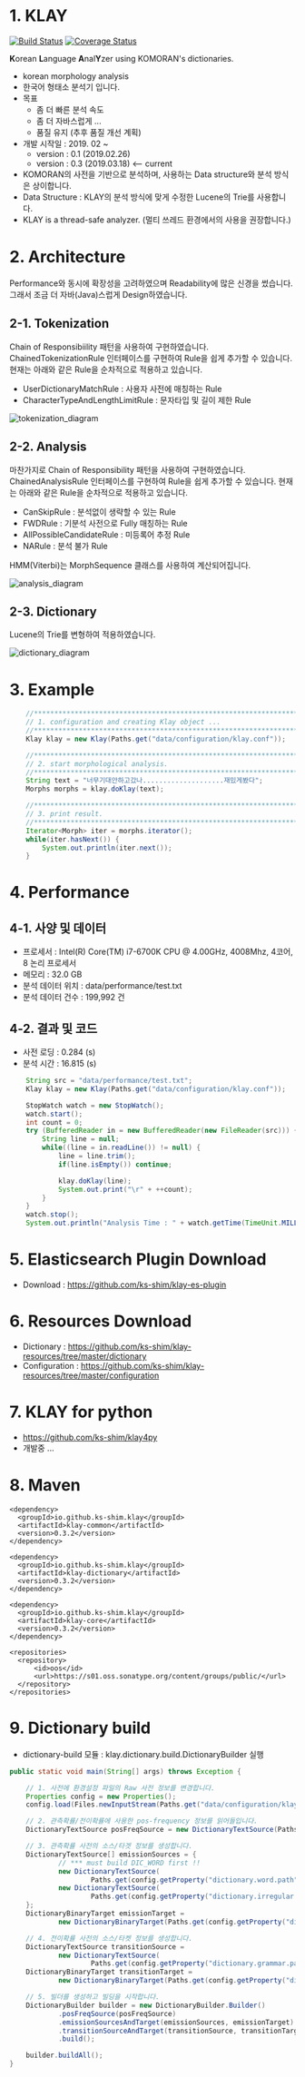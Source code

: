 # 1. KLAY
[![Build Status](https://travis-ci.com/ks-shim/klay.svg?branch=master)](https://travis-ci.com/ks-shim/klay)
[![Coverage Status](https://coveralls.io/repos/github/ks-shim/klay/badge.svg?branch=master)](https://coveralls.io/github/ks-shim/klay?branch=master)

**K**orean **L**anguage **A**nal**Y**zer using KOMORAN's dictionaries.
- korean morphology analysis
- 한국어 형태소 분석기 입니다.
- 목표
  * 좀 더 빠른 분석 속도
  * 좀 더 자바스럽게 ...
  * 품질 유지 (추후 품질 개선 계획) 
- 개발 시작일 : 2019. 02 ~
  - version : 0.1 (2019.02.26)
  - version : 0.3 (2019.03.18) <-- current
- KOMORAN의 사전을 기반으로 분석하며, 사용하는 Data structure와 분석 방식은 상이합니다.
- Data Structure : KLAY의 분석 방식에 맞게 수정한 Lucene의 Trie를 사용합니다.
- KLAY is a thread-safe analyzer. (멀티 쓰레드 환경에서의 사용을 권장합니다.)


# 2. Architecture
Performance와 동시에 확장성을 고려하였으며 Readability에 많은 신경을 썼습니다. 그래서 조금 더 자바(Java)스럽게 Design하였습니다.
## 2-1. Tokenization
Chain of Responsibiility 패턴을 사용하여 구현하였습니다. ChainedTokenizationRule 인터페이스를 구현하여 Rule을 쉽게
추가할 수 있습니다. 현재는 아래와 같은 Rule을 순차적으로 적용하고 있습니다.
 - UserDictionaryMatchRule : 사용자 사전에 매칭하는 Rule
 - CharacterTypeAndLengthLimitRule : 문자타입 및 길이 제한 Rule

![tokenization_diagram](data/image/tokenization_diagram.png)

## 2-2. Analysis
마찬가지로 Chain of Responsibility 패턴을 사용하여 구현하였습니다. ChainedAnalysisRule 인터페이스를 구현하여 Rule을 쉽게
추가할 수 있습니다. 현재는 아래와 같은 Rule을 순차적으로 적용하고 있습니다.
 - CanSkipRule : 분석없이 생략할 수 있는 Rule
 - FWDRule : 기분석 사전으로 Fully 매칭하는 Rule
 - AllPossibleCandidateRule : 미등록어 추정 Rule
 - NARule : 분석 불가 Rule

HMM(Viterbi)는 MorphSequence 클래스를 사용하여 계산되어집니다.

![analysis_diagram](data/image/analysis_diagram.png)

## 2-3. Dictionary
Lucene의 Trie를 변형하여 적용하였습니다.

![dictionary_diagram](data/image/dictionary_diagram.png)

# 3. Example
```java
    //***********************************************************************
    // 1. configuration and creating Klay object ...
    //***********************************************************************
    Klay klay = new Klay(Paths.get("data/configuration/klay.conf"));

    //***********************************************************************
    // 2. start morphological analysis.
    //***********************************************************************
    String text = "너무기대안하고갔나....................재밌게봤다";
    Morphs morphs = klay.doKlay(text);

    //***********************************************************************
    // 3. print result.
    //***********************************************************************
    Iterator<Morph> iter = morphs.iterator();
    while(iter.hasNext()) {
        System.out.println(iter.next());
    }
```
# 4. Performance
## 4-1. 사양 및 데이터
 - 프로세서 : Intel(R) Core(TM) i7-6700K CPU @ 4.00GHz, 4008Mhz, 4코어, 8 논리 프로세서
 - 메모리 : 32.0 GB
 - 분석 데이터 위치 : data/performance/test.txt
 - 분석 데이터 건수 : 199,992 건
## 4-2. 결과 및 코드
 - 사전 로딩 : 0.284 (s)
 - 분석 시간 : 16.815 (s)
```java
    String src = "data/performance/test.txt";
    Klay klay = new Klay(Paths.get("data/configuration/klay.conf"));

    StopWatch watch = new StopWatch();
    watch.start();
    int count = 0;
    try (BufferedReader in = new BufferedReader(new FileReader(src))) {
        String line = null;
        while((line = in.readLine()) != null) {
            line = line.trim();
            if(line.isEmpty()) continue;

            klay.doKlay(line);
            System.out.print("\r" + ++count);
        }
    }
    watch.stop();
    System.out.println("Analysis Time : " + watch.getTime(TimeUnit.MILLISECONDS) / 1000.0 + " (s)");
```

# 5. Elasticsearch Plugin Download
 - Download : https://github.com/ks-shim/klay-es-plugin
 
# 6. Resources Download
 - Dictionary : https://github.com/ks-shim/klay-resources/tree/master/dictionary
 - Configuration : https://github.com/ks-shim/klay-resources/tree/master/configuration
 
# 7. KLAY for python 
 - https://github.com/ks-shim/klay4py
 - 개발중 ...
 
# 8. Maven
```
<dependency>
  <groupId>io.github.ks-shim.klay</groupId>
  <artifactId>klay-common</artifactId>
  <version>0.3.2</version>
</dependency>
```
```
<dependency>
  <groupId>io.github.ks-shim.klay</groupId>
  <artifactId>klay-dictionary</artifactId>
  <version>0.3.2</version>
</dependency>
```
```
<dependency>
  <groupId>io.github.ks-shim.klay</groupId>
  <artifactId>klay-core</artifactId>
  <version>0.3.2</version>
</dependency>
```
```
<repositories>
  <repository>
      <id>oos</id>
      <url>https://s01.oss.sonatype.org/content/groups/public/</url>
  </repository>
</repositories>
```
# 9. Dictionary build
- dictionary-build 모듈 : klay.dictionary.build.DictionaryBuilder 실행
```java
public static void main(String[] args) throws Exception {

    // 1. 사전에 환경설정 파일의 Raw 사전 정보를 변경합니다.
    Properties config = new Properties();
    config.load(Files.newInputStream(Paths.get("data/configuration/klay.conf")));

    // 2. 관측확률/전이확률에 사용한 pos-frequency 정보를 읽어들입니다.
    DictionaryTextSource posFreqSource = new DictionaryTextSource(Paths.get(config.getProperty("dictionary.grammar.path")));

    // 3. 관측확률 사전의 소스/타겟 정보를 생성합니다.
    DictionaryTextSource[] emissionSources = {
            // *** must build DIC_WORD first !!
            new DictionaryTextSource(
                    Paths.get(config.getProperty("dictionary.word.path")), DictionaryTextSource.DictionaryType.DIC_WORD),
            new DictionaryTextSource(
                    Paths.get(config.getProperty("dictionary.irregular.path")), DictionaryTextSource.DictionaryType.DIC_IRREGULAR)
    };
    DictionaryBinaryTarget emissionTarget =
            new DictionaryBinaryTarget(Paths.get(config.getProperty("dictionary.emission.path")));

    // 4. 전이확률 사전의 소스/타켓 정보를 생성합니다.
    DictionaryTextSource transitionSource =
            new DictionaryTextSource(
                    Paths.get(config.getProperty("dictionary.grammar.path")), DictionaryTextSource.DictionaryType.GRAMMAR);
    DictionaryBinaryTarget transitionTarget =
            new DictionaryBinaryTarget(Paths.get(config.getProperty("dictionary.transition.path")));

    // 5. 빌더를 생성하고 빌딩을 시작합니다.
    DictionaryBuilder builder = new DictionaryBuilder.Builder()
            .posFreqSource(posFreqSource)
            .emissionSourcesAndTarget(emissionSources, emissionTarget)
            .transitionSourceAndTarget(transitionSource, transitionTarget)
            .build();

    builder.buildAll();
}
```
